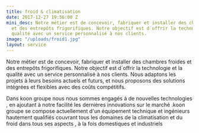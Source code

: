 ```yaml
---
title: froid & climatisation
date: 2017-12-27 19:56:00 Z
mini_desc: Notre métier est de concevoir, fabriquer et installer des chambres froides
  et des entrepôts frigorifiques. Notre objectif est d´offrir la technologie et la
  qualité avec un service personnalisé à nos clients.
image: "/uploads/froid1.jpg"
layout: service
---
```


Notre métier est de concevoir, fabriquer et installer des chambres froides et des entrepôts frigorifiques. Notre objectif est d´offrir la technologie et la qualité avec un service personnalisé à nos clients. Nous adaptons les projets à leurs besoins actuels et futurs, et nous proposons des solutions intégrées et flexibles avec des coûts compétitifs.

Dans koon groupe nous nous sommes engagés à de nouvelles technologies , en ajoutant à notre facilité les dernières innovations sur le marché .koon groupe se compose actuellement d'un équipement technique et ingénieurs hautement qualifiés couvrant tous les domaines de la climatisation et du froid dans tous ses aspects , à la fois domestiques et industriels 